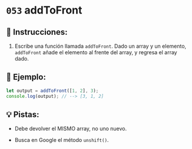 # `053` addToFront

## 📝 Instrucciones:

1. Escribe una función llamada `addToFront`. Dado un array y un elemento, `addToFront` añade el elemento al frente del array, y regresa el array dado.

## 📎 Ejemplo:

```Javascript
let output = addToFront([1, 2], 3);
console.log(output); // --> [3, 1, 2]
```

## 💡 Pistas:

+ Debe devolver el MISMO array, no uno nuevo.

+ Busca en Google el método `unshift()`.
